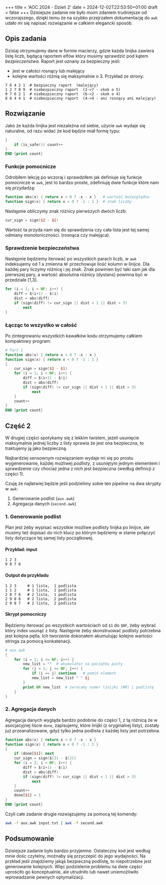 +++
title = 'AOC 2024 - Dzień 2'
date = 2024-12-02T22:53:50+01:00
draft = false
+++
Dzisiejsze zadanie nie było moim zdaniem trudniejsze od wczorajszego, dzięki temu że na szybko
przejrzałem dokumentację do `awk` udało mi się napisać rozwiązanie w całkiem elegancki sposób.
## Opis zadania
Dzisiaj otrzymujemy dane w formie macierzy, gdzie każda linijka zawiera listę liczb, będącą
raportem elfów który musimy sprawdzić pod kątem *bezpieczeństwa*. Raport jest uznany za bezpieczny
jeśli:
- jest w całości rosnący lub malejący
- kolejne wartości różnią się maksymalnie o 3.
Przykład ze strony:
```
7 6 4 2 1  # bezpieczny raport  (malejący)
1 2 7 8 9  # niebezpieczny raport  (2->7 - skok o 5)
9 7 6 2 1  # niebezpieczny raport  (6->2 - skok o 4)
8 6 4 4 1  # niebezpieczny raport  (4->4 - ani rosnący ani malejący)
```

## Rozwiązanie
Jako że każda linijka jest niezależna od siebie, użycie `awk` wydaje się naturalne,
od razu widać że kod będzie miał formę typu:
```awk
{
    if (is_safe()) count++
} 
END {print count}
```
### Funkcje pomocnicze
Odrobiłem lekcję po wczoraj i sprawdziłem jak definiuje się funkcje pomocnicze w `awk`,
jest to bardzo proste, zdefiniuję dwie funkcje które nam się przydadzą:
```awk
function abs(x) { return x < 0 ? -x : x }   # wartość bezwzględna
function sign(x) { return x < 0 ? -1 : 1 }  # znak liczby

```
Następnie obliczymy znak różnicy pierwszych dwóch liczb:
```awk
cur_sign = sign($2 - $1)
```
Wartość ta przyda nam się do sprawdzenia czy cała lista jest tej samej odmiany
monotoniczności. (rosnąca czy malejąca).

### Sprawdzenie bezpieczeństwa
Następnie będziemy iterować po wszystkich parach liczb, w `awk` indeksujemy od 1 a zmienna
`NF` przechowuje ilość kolumn w linijce. Dla każdej pary liczymy różnicę i jej znak.
Znak powinien być taki sam jak dla pierwszej pary, a wartość absolutna różnicy (dystans)
powinna być w przedziale [1,3].
```awk
for (i = 1; i < NF; i++) {
    diff = $(i+1) - $(i)
    dist = abs(diff)
    if (sign(diff) != cur_sign || dist < 1 || dist > 3)
        next
}
```

### Łącząc to wszystko w całość
Po zintegrowaniu wszystkich kawałków kodu otrzymujemy całkiem kompaktowy program:
```awk
# Part 1
function abs(x) { return x < 0 ? -x : x }
function sign(x) { return x < 0 ? -1 : 1 }
{
    cur_sign = sign($2 - $1)
    for (i = 1; i < NF; i++) {
        diff = $(i+1) - $(i)
        dist = abs(diff)
        if (sign(diff) != cur_sign || dist < 1 || dist > 3)
            next
    }
    count++
}
END {print count}
```
## Część 2
W drugiej części spotykamy się z lekkim twistem, jeżeli usunięcie maksymalnie jednej liczby z listy
sprawia że jest ona bezpieczna, to traktujemy ją jako bezpieczną.

Najbardziej sensownym rozwiązaniem wydaje mi się po prostu wygenerowanie, każdej
możliwej *podlisty*, z usuniętym jednym elementem i sprawdzenie czy chociaż jedna z nich jest
bezpieczna (według definicji z części 1).

Czuję że najłatwiej będzie jeśli podzielimy sobie ten pipeline na dwa skrypty w `awk`:
1. Generowanie podlist (`aux.awk`)
2. Agregacja danych    (`second.awk`)

### 1. Generowanie podlist
Plan jest żeby wypisać wszystkie możliwe podlisty linijka po linijce, ale musimy też dopisać
do nich klucz po którym będziemy w stanie połączyć listy dotyczące tej samej listy początkowej.
#### Przykład: input
```
1 2 3
9 8 7 6
```
#### Output do przykładu
```
1 2 3     # 1 lista,  1 podlista
1 1 2     # 1 lista,  2 podlista
2 8 7 6   # 2 lista,  1 podlista
2 9 8 6   # 2 lista,  2 podlista
2 9 8 7   # 2 lista,  2 podlista
```
#### Skrypt pomocniczy
Będziemy iterować po wszystkich wartościach od `$1` do `$NF`, żeby wybrać który index usunąć
z listy. Następnie żeby skonstruować podlisty potrzebna jest kolejna pętla. 
Ich tworzenie dokonałem akumulując kolejne wartości stringa za pomocą konkatenacji.
```awk
# aux.awk
{
    for (i = 1; i <= NF; i++) {
        new_list = ""  # akumulator na początku pusty
        for (j = 1; j <= NF; j++) {
            if (i == j) continue   # pomiń element
            new_list = new_list " " $j
        }
        print NR new_list  # zwracamy numer linijki (NR) i podlistę
    }
}
```

### 2. Agregacja danych
Agregacja danych wygląda bardzo podobnie do części 1, z tą różnicą że w asocjacyjnej 
liście `done`, zapisujemy, które linijki (z oryginalnej listy), zostały już przeanalizowane,
gdyż tylko jedna podlista z każdej listy jest potrzebna.
```awk
function abs(x) { return x < 0 ? -x : x }
function sign(x) { return x < 0 ? -1 : 1 }
{
    if (done[$1]) next
    cur_sign = sign($(3) - $(2))
    for (i = 2; i < NF; i++) {
        diff = $(i+1) - $(i)
        dist = abs(diff)
        if (sign(diff) != cur_sign || dist < 1 || dist > 3)
            next
    }
    count++
    done[$1] = 1
}
END {print count}
```
Czyli całe zadanie drugie rozwiązujemy za pomocą tej komendy:
```bash
awk -f aux.awk input.txt | awk -f second.awk
```

## Podsumowanie
Dzisiejsze zadanie było bardzo przyjemne. Ostateczny kod jest według mnie dośc czytelny,
możnaby się przyczepić do jego wydajności. Na przkład jeśli znajdziemy jakąś bezpieczną 
podlistę, to niepotrzebne jest generowanie kolejnych. Więc podzielenie problemu na dwie
części uprościło go konceptualnie, ale utrudniło lub nawet uniemożliwiło wprowadzanie pewnych
optymalizacji. 

